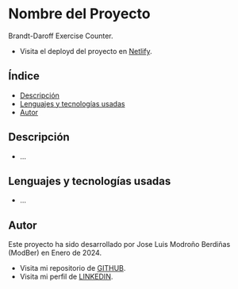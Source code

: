 # Nombre del Proyecto

Brandt-Daroff Exercise Counter.

- Visita el deployd del proyecto en [Netlify]().

## Índice

- [Descripción](#descripción)
- [Lenguajes y tecnologías usadas](#lenguajes-usados)
- [Autor](#autor)

## Descripción

- ...

## Lenguajes y tecnologías usadas

- ...

## Autor

Este proyecto ha sido desarrollado por Jose Luis Modroño Berdiñas (ModBer) en Enero de 2024.

- Visita mi repositorio de [GITHUB](https://github.com/JoseLuisModBer).
- Visita mi perfil de [LINKEDIN](https://www.linkedin.com/in/joseluismodro%C3%B1oberdi%C3%B1as/).
